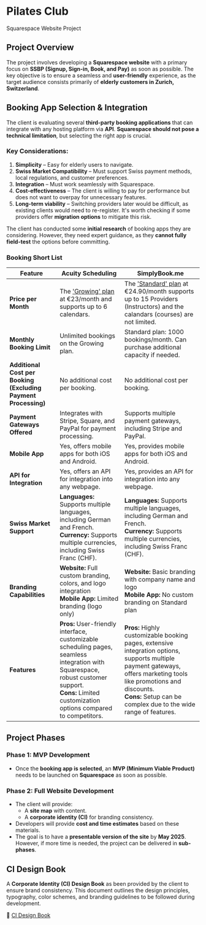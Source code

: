 # Pilates Club
Squarespace Website Project

## Project Overview
The project involves developing a **Squarespace website** with a primary focus on **SSBP (Signup, Sign-in, Book, and Pay)** as soon as possible. The key objective is to ensure a seamless and **user-friendly** experience, as the target audience consists primarily of **elderly customers in Zurich, Switzerland**.

## Booking App Selection & Integration
The client is evaluating several **third-party booking applications** that can integrate with any hosting platform via **API**. **Squarespace should not pose a technical limitation**, but selecting the right app is crucial.

### Key Considerations:
1. **Simplicity** – Easy for elderly users to navigate.
2. **Swiss Market Compatibility** – Must support Swiss payment methods, local regulations, and customer preferences.
3. **Integration** – Must work seamlessly with Squarespace.
4. **Cost-effectiveness** – The client is willing to pay for performance but does not want to overpay for unnecessary features.
5. **Long-term viability** – Switching providers later would be difficult, as existing clients would need to re-register. It's worth checking if some providers offer **migration options** to mitigate this risk.

The client has conducted some **initial research** of booking apps they are considering. However, they need expert guidance, as they **cannot fully field-test** the options before committing.

### Booking Short List

| **Feature**                                         | **Acuity Scheduling**                                                                                                                                                                                                                   | **SimplyBook.me**                                                                                                                                                                                                                                                        |
|-----------------------------------------------------|----------------------------------------------------------------------------------------------------------------------------------------------------------------------------------------------------------------------------------------|--------------------------------------------------------------------------------------------------------------------------------------------------------------------------------------------------------------------------------------------------------------------------|
| **Price per Month**                     | The ['Growing' plan](https://www.squarespace.com/scheduling#pricing) at €23/month and supports up to 6 calendars.  | The ['Standard' plan](https://simplybook.me/en/pricing) at €24.90/month supports up to 15 Providers (Instructors) and the calandars (courses) are not limited.                                                                               |
| **Monthly Booking Limit**                           | Unlimited bookings on the Growing plan.                                                                                                                                                                     | Standard plan: 1000 bookings/month. Can purchase additional capacity if needed.                                                                                                                                                                                              |
| **Additional Cost per Booking (Excluding Payment Processing)** | No additional cost per booking.                                                                                                                                                                                                       | No additional cost per booking.                                                                                                                                                                                                                                        |
| **Payment Gateways Offered**                        | Integrates with Stripe, Square, and PayPal for payment processing.                                                                                                                                                | Supports multiple payment gateways, including Stripe and PayPal.                                                                                                                                                                                      |
| **Mobile App**                                      | Yes, offers mobile apps for both iOS and Android.                                                                                                                                                                 | Yes, provides mobile apps for both iOS and Android.                                                                                                                                                                                                   |
| **API for Integration**                             | Yes, offers an API for integration into any webpage.                                                                                                                                                              | Yes, provides an API for integration into any webpage.                                                                                                                                                                                                |
| **Swiss Market Support**                            | **Languages:** Supports multiple languages, including German and French.<br>**Currency:** Supports multiple currencies, including Swiss Franc (CHF).  | **Languages:** Supports multiple languages, including German and French.<br>**Currency:** Supports multiple currencies, including Swiss Franc (CHF).  |
| **Branding Capabilities**                           | **Website:** Full custom branding, colors, and logo integration<br>**Mobile App:** Limited branding (logo only) | **Website:** Basic branding with company name and logo<br>**Mobile App:** No custom branding on Standard plan |
| **Features**                                        | **Pros:** User-friendly interface, customizable scheduling pages, seamless integration with Squarespace, robust customer support.<br>**Cons:** Limited customization options compared to competitors.  | **Pros:** Highly customizable booking pages, extensive integration options, supports multiple payment gateways, offers marketing tools like promotions and discounts.<br>**Cons:** Setup can be complex due to the wide range of features.  |


## Project Phases

### Phase 1: MVP Development
- Once the **booking app is selected**, an **MVP (Minimum Viable Product)** needs to be launched on **Squarespace** as soon as possible.

### Phase 2: Full Website Development
- The client will provide:
  - A **site map** with content.
  - A **corporate identity (CI)** for branding consistency.
- Developers will provide **cost and time estimates** based on these materials.
- The goal is to have a **presentable version of the site** by **May 2025**. However, if more time is needed, the project can be delivered in **sub-phases**.

## CI Design Book
A **Corporate Identity (CI) Design Book** as been provided by the client to ensure brand consistency. This document outlines the design principles, typography, color schemes, and branding guidelines to be followed during development.

📄 [CI Design Book](./Logo_Style_Guide_Pilates_Club_2025.pdf)
